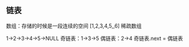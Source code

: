 ## 链表
数组：存储的时候是一段连续的空间
[1,2,3,4,5,,6] 稀疏数组


 1->2->3->4->5->NULL
 奇链表：1->3->5
 偶链表：2->4 
 奇链表.next = 偶链表